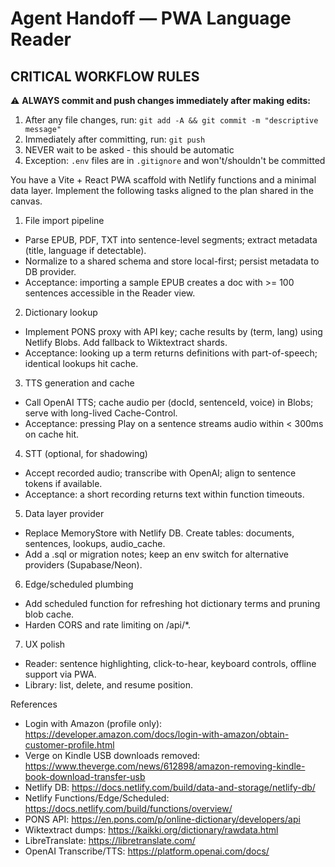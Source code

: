 # Agent Handoff — PWA Language Reader

## CRITICAL WORKFLOW RULES
⚠️ **ALWAYS commit and push changes immediately after making edits:**
1. After any file changes, run: `git add -A && git commit -m "descriptive message"`
2. Immediately after committing, run: `git push`
3. NEVER wait to be asked - this should be automatic
4. Exception: `.env` files are in `.gitignore` and won't/shouldn't be committed

You have a Vite + React PWA scaffold with Netlify functions and a minimal data layer. Implement the following tasks aligned to the plan shared in the canvas.

1) File import pipeline
- Parse EPUB, PDF, TXT into sentence-level segments; extract metadata (title, language if detectable).
- Normalize to a shared schema and store local-first; persist metadata to DB provider.
- Acceptance: importing a sample EPUB creates a doc with >= 100 sentences accessible in the Reader view.

2) Dictionary lookup
- Implement PONS proxy with API key; cache results by (term, lang) using Netlify Blobs. Add fallback to Wiktextract shards.
- Acceptance: looking up a term returns definitions with part-of-speech; identical lookups hit cache.

3) TTS generation and cache
- Call OpenAI TTS; cache audio per (docId, sentenceId, voice) in Blobs; serve with long-lived Cache-Control.
- Acceptance: pressing Play on a sentence streams audio within < 300ms on cache hit.

4) STT (optional, for shadowing)
- Accept recorded audio; transcribe with OpenAI; align to sentence tokens if available.
- Acceptance: a short recording returns text within function timeouts.

5) Data layer provider
- Replace MemoryStore with Netlify DB. Create tables: documents, sentences, lookups, audio_cache.
- Add a .sql or migration notes; keep an env switch for alternative providers (Supabase/Neon).

6) Edge/scheduled plumbing
- Add scheduled function for refreshing hot dictionary terms and pruning blob cache.
- Harden CORS and rate limiting on /api/*.

7) UX polish
- Reader: sentence highlighting, click-to-hear, keyboard controls, offline support via PWA.
- Library: list, delete, and resume position.

References
- Login with Amazon (profile only): https://developer.amazon.com/docs/login-with-amazon/obtain-customer-profile.html
- Verge on Kindle USB downloads removed: https://www.theverge.com/news/612898/amazon-removing-kindle-book-download-transfer-usb
- Netlify DB: https://docs.netlify.com/build/data-and-storage/netlify-db/
- Netlify Functions/Edge/Scheduled: https://docs.netlify.com/build/functions/overview/
- PONS API: https://en.pons.com/p/online-dictionary/developers/api
- Wiktextract dumps: https://kaikki.org/dictionary/rawdata.html
- LibreTranslate: https://libretranslate.com/
- OpenAI Transcribe/TTS: https://platform.openai.com/docs/
